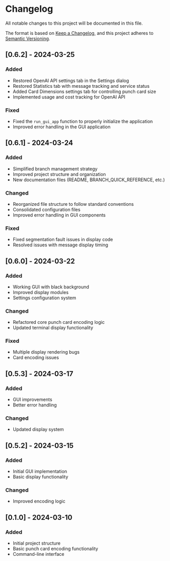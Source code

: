 # Changelog

All notable changes to this project will be documented in this file.

The format is based on [Keep a Changelog](https://keepachangelog.com/en/1.0.0/),
and this project adheres to [Semantic Versioning](https://semver.org/spec/v2.0.0.html).

## [0.6.2] - 2024-03-25

### Added
- Restored OpenAI API settings tab in the Settings dialog
- Restored Statistics tab with message tracking and service status
- Added Card Dimensions settings tab for controlling punch card size
- Implemented usage and cost tracking for OpenAI API

### Fixed
- Fixed the `run_gui_app` function to properly initialize the application
- Improved error handling in the GUI application

## [0.6.1] - 2024-03-24

### Added
- Simplified branch management strategy
- Improved project structure and organization
- New documentation files (README, BRANCH_QUICK_REFERENCE, etc.)

### Changed
- Reorganized file structure to follow standard conventions
- Consolidated configuration files
- Improved error handling in GUI components

### Fixed
- Fixed segmentation fault issues in display code
- Resolved issues with message display timing

## [0.6.0] - 2024-03-22

### Added
- Working GUI with black background
- Improved display modules
- Settings configuration system

### Changed
- Refactored core punch card encoding logic
- Updated terminal display functionality

### Fixed
- Multiple display rendering bugs
- Card encoding issues

## [0.5.3] - 2024-03-17

### Added
- GUI improvements
- Better error handling

### Changed
- Updated display system

## [0.5.2] - 2024-03-15

### Added
- Initial GUI implementation
- Basic display functionality

### Changed
- Improved encoding logic

## [0.1.0] - 2024-03-10

### Added
- Initial project structure
- Basic punch card encoding functionality
- Command-line interface 